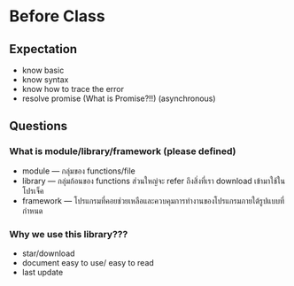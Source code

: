 # Before Class

## Expectation

- know basic
- know syntax
- know how to trace the error
- resolve promise (What is Promise?!!) (asynchronous)

## Questions

### What is module/library/framework (please defined)

- module — กลุ่มของ functions/file
- library — กลุ่มก้อนของ functions ส่วนใหญ่จะ refer ถึงสิ่งที่เรา download เข้ามาใช้ในโปรเจ็ค
- framework — โปรแกรมที่คอยช่วยเหลือและควบคุมการทำงานของโปรแกรมภายใต้รูปแบบที่กำหนด

### Why we use this library???

- star/download
- document easy to use/ easy to read
- last update